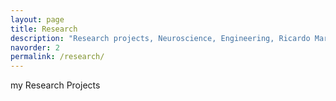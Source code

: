 ```yaml
---
layout: page
title: Research
description: "Research projects, Neuroscience, Engineering, Ricardo Martins, CIBIT, ICNAS, UC, University of Coimbra"
navorder: 2
permalink: /research/
---
```


my Research Projects